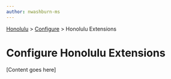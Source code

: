 ```yaml
---
author: nwashburn-ms
---
```


<a href="../overview.md">Honolulu</a> > <a href="../overview.md">Configure</a> > Honolulu Extensions

# Configure Honolulu Extensions

[Content goes here]